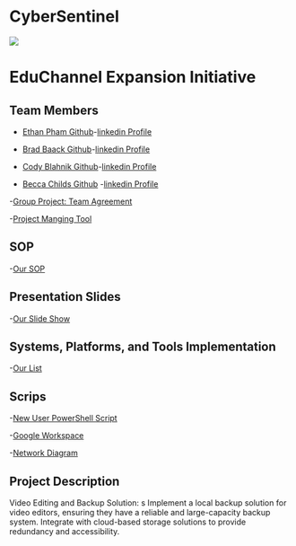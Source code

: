 # CyberSentinel
![](<DALL·E 2024-03-08 15.53.51 - Design a sleek and modern logo for 'Cyber Sentinel', an IT security company. The logo should incorporate digital or cyber themes, suggesting protectio.webp>)
# EduChannel Expansion Initiative
## Team Members
- [Ethan Pham Github](https://github.com/EthanPham03)-[linkedin Profile](https://www.linkedin.com/in/ethan-pham-8a9a622b3/)
- [Brad Baack Github](https://github.com/bjbaack)-[linkedin Profile](https://www.linkedin.com/in/bradleybaack/)
- [Cody Blahnik Github](https://github.com/Cody354)-[linkedin Profile](https://www.linkedin.com/in/cody-blahnik-/)

- [Becca Childs Github](https://github.com/Crimson-Raven) -[linkedin Profile](https://www.linkedin.com/in/rebecca-childs-b69b61166/)





-[Group Project: Team Agreement](https://github.com/EthanPham03/cybersentinel/blob/main/files/Ops-201d12%20Team%20Powershell%20-%20Team%20Agreement%20(2).pdf)

-[Project Manging Tool](https://trello.com/invite/b/H268x7CI/ATTI48a41afe6d3e499f2cde946d8a80b2f1C250A66D/my-trello-board)

## SOP
-[Our SOP](https://github.com/EthanPham03/cybersentinel/blob/main/files/SOP%20(3).pdf)

## Presentation Slides
-[Our Slide Show](https://docs.google.com/presentation/d/1R-FmcJyKIA1eYXvkJOyU2ZrE3OUx4RGGT0LwJxHisf4/edit?usp=sharing)



## Systems, Platforms, and Tools Implementation
-[Our List](https://github.com/EthanPham03/cybersentinel/blob/main/files/ops-201d12%20Team%20Powershell%20System%20Selection%20(5).pdf)

## Scrips

-[New User PowerShell Script](https://github.com/EthanPham03/cybersentinel/blob/main/scripts/NewUser.ps1)

-[Google Workspace](https://github.com/EthanPham03/cybersentinel/blob/main/files/Google%20Workspace%20Diagram.drawio.pdf)

-[Network Diagram](https://github.com/EthanPham03/cybersentinel/blob/main/files/Network%20Diagram.drawio.pdf)
## Project Description
Video Editing and Backup Solution:
s
Implement a local backup solution for video editors, ensuring they have a reliable and large-capacity backup system.
Integrate with cloud-based storage solutions to provide redundancy and accessibility.